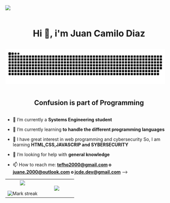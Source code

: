 <img src="https://user-images.githubusercontent.com/73097560/115834477-dbab4500-a447-11eb-908a-139a6edaec5c.gif">


<div id="user-content-toc">
  <ul align="center">
    <summary><h1 style="display: inline-block"> Hi 👋, i'm Juan Camilo Diaz</h1></summary>
  </ul>
</div>

<div align="center">
  <img  src="https://github.com/1999AZZAR/1999AZZAR/blob/main/resources/img/grid-snake.svg"
       alt="snake" /></a>
</div>

<div id="user-content-toc">
  <ul align="center">
    <summary><h2 style="display: inline-block">Confusion is part of Programming</h2></summary>
  </ul>
</div>

- 🔭 I’m currently a **Systems Engineering student**
- 🌱 I’m currently learning **to handle the different programming languages**
- 👯 I have great interest in web programming and cybersecurity So, I am learning **HTML,CSS,JAVASCRIP and SYBERSECURITY**
- 🤔 I’m looking for help with **general knowledge**
- 📫 How to reach me: **tefho2000@gmail.com o juane.2000@outlook.com o jcde.dev@gmail.com**
-->

  <p align="center">
  <!--- stats (start) -->
<table align="center">
<tr border="none">
<td width="50%" align="center">
  
  <img  align="center"  src="https://github-readme-stats.vercel.app/api?username=juanC0627&theme=dark&show_icons=true&count_private=true" />
  <br></br>
  <img  title="🔥 Get streak stats for your profile at git.io/streak-stats" alt="Mark streak" src="https://github-readme-streak-stats.herokuapp.com/?user=juanC0627&theme=dark&hide_border=false" /> 
</td>

<td width="50%" align="center">

  <img  align="center"  src="https://github-readme-stats-anuraghazra1.vercel.app/api/top-langs/?username=juanC0627&theme=dark&hide_border=false&no-bg=true&no-frame=true&langs_count=10"/>
  
  </td>
</tr>
</table>
